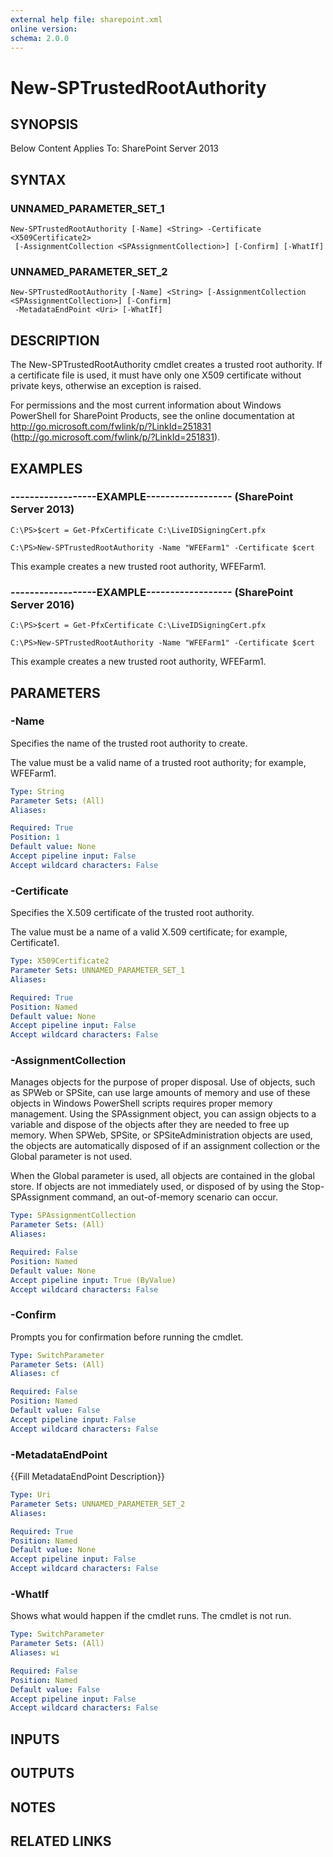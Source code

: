 ```yaml
---
external help file: sharepoint.xml
online version: 
schema: 2.0.0
---
```


# New-SPTrustedRootAuthority

## SYNOPSIS
Below Content Applies To: SharePoint Server 2013

## SYNTAX

### UNNAMED_PARAMETER_SET_1
```
New-SPTrustedRootAuthority [-Name] <String> -Certificate <X509Certificate2>
 [-AssignmentCollection <SPAssignmentCollection>] [-Confirm] [-WhatIf]
```

### UNNAMED_PARAMETER_SET_2
```
New-SPTrustedRootAuthority [-Name] <String> [-AssignmentCollection <SPAssignmentCollection>] [-Confirm]
 -MetadataEndPoint <Uri> [-WhatIf]
```

## DESCRIPTION
The New-SPTrustedRootAuthority cmdlet creates a trusted root authority.
If a certificate file is used, it must have only one X509 certificate without private keys, otherwise an exception is raised.

For permissions and the most current information about Windows PowerShell for SharePoint Products, see the online documentation at http://go.microsoft.com/fwlink/p/?LinkId=251831 (http://go.microsoft.com/fwlink/p/?LinkId=251831).

## EXAMPLES

### ------------------EXAMPLE------------------ (SharePoint Server 2013)
```
C:\PS>$cert = Get-PfxCertificate C:\LiveIDSigningCert.pfx

C:\PS>New-SPTrustedRootAuthority -Name "WFEFarm1" -Certificate $cert
```

This example creates a new trusted root authority, WFEFarm1.

### ------------------EXAMPLE------------------ (SharePoint Server 2016)
```
C:\PS>$cert = Get-PfxCertificate C:\LiveIDSigningCert.pfx

C:\PS>New-SPTrustedRootAuthority -Name "WFEFarm1" -Certificate $cert
```

This example creates a new trusted root authority, WFEFarm1.

## PARAMETERS

### -Name
Specifies the name of the trusted root authority to create.

The value must be a valid name of a trusted root authority; for example, WFEFarm1.

```yaml
Type: String
Parameter Sets: (All)
Aliases: 

Required: True
Position: 1
Default value: None
Accept pipeline input: False
Accept wildcard characters: False
```

### -Certificate
Specifies the X.509 certificate of the trusted root authority.

The value must be a name of a valid X.509 certificate; for example, Certificate1.

```yaml
Type: X509Certificate2
Parameter Sets: UNNAMED_PARAMETER_SET_1
Aliases: 

Required: True
Position: Named
Default value: None
Accept pipeline input: False
Accept wildcard characters: False
```

### -AssignmentCollection
Manages objects for the purpose of proper disposal.
Use of objects, such as SPWeb or SPSite, can use large amounts of memory and use of these objects in Windows PowerShell scripts requires proper memory management.
Using the SPAssignment object, you can assign objects to a variable and dispose of the objects after they are needed to free up memory.
When SPWeb, SPSite, or SPSiteAdministration objects are used, the objects are automatically disposed of if an assignment collection or the Global parameter is not used.

When the Global parameter is used, all objects are contained in the global store.
If objects are not immediately used, or disposed of by using the Stop-SPAssignment command, an out-of-memory scenario can occur.

```yaml
Type: SPAssignmentCollection
Parameter Sets: (All)
Aliases: 

Required: False
Position: Named
Default value: None
Accept pipeline input: True (ByValue)
Accept wildcard characters: False
```

### -Confirm
Prompts you for confirmation before running the cmdlet.

```yaml
Type: SwitchParameter
Parameter Sets: (All)
Aliases: cf

Required: False
Position: Named
Default value: False
Accept pipeline input: False
Accept wildcard characters: False
```

### -MetadataEndPoint
{{Fill MetadataEndPoint Description}}

```yaml
Type: Uri
Parameter Sets: UNNAMED_PARAMETER_SET_2
Aliases: 

Required: True
Position: Named
Default value: None
Accept pipeline input: False
Accept wildcard characters: False
```

### -WhatIf
Shows what would happen if the cmdlet runs.
The cmdlet is not run.

```yaml
Type: SwitchParameter
Parameter Sets: (All)
Aliases: wi

Required: False
Position: Named
Default value: False
Accept pipeline input: False
Accept wildcard characters: False
```

## INPUTS

## OUTPUTS

## NOTES

## RELATED LINKS

